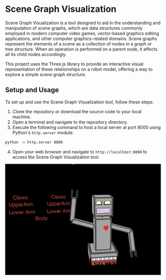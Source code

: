 # Scene Graph Visualization

Scene Graph Visualization is a tool designed to aid in the understanding and manipulation of scene graphs, which are data structures commonly employed in modern computer video games, vector-based graphics editing applications, and other computer graphics-related domains. Scene graphs represent the elements of a scene as a collection of nodes in a graph or tree structure. When an operation is performed on a parent node, it affects all its child nodes accordingly.

This project uses the Three.js library to provide an interactive visual representation of these relationships on a robot model, offering a way to explore a simple scene graph structure.

## Setup and Usage

To set up and use the Scene Graph Visualization tool, follow these steps:

1. Clone the repository or download the source code to your local machine.
2. Open a terminal and navigate to the repository directory.
3. Execute the following command to host a local server at port 8000 using Python's `http.server` module:

```sh
python -m http.server 8000
```

4. Open your web browser and navigate to `http://localhost:8000` to access the Scene Graph Visualization tool.

![Demo](https://github.com/Steven554/SceneGraphViz/blob/15a70a35a67e3eec1ca2bfcbebe21bd04b4f6bac/SceneGraphGif.gif)